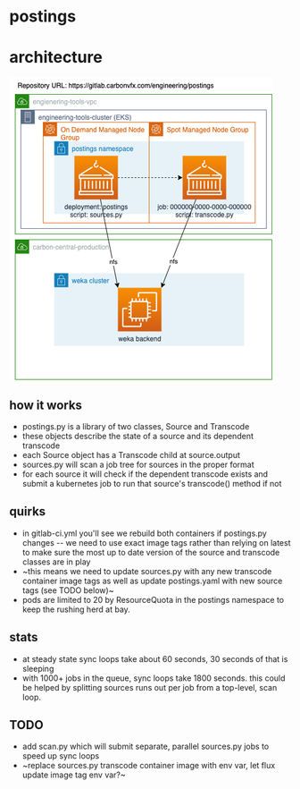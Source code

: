 # postings

# architecture
![solution architecture](/arch.png "solution architecture")

## how it works

- postings.py is a library of two classes, Source and Transcode
- these objects describe the state of a source and its dependent transcode
- each Source object has a Transcode child at source.output
- sources.py will scan a job tree for sources in the proper format
- for each source it will check if the dependent transcode exists and submit a kubernetes job to run that source's transcode() method if not

## quirks

- in gitlab-ci.yml you'll see we rebuild both containers if postings.py changes -- we need to use exact image tags rather than relying on latest to make sure the most up to date version of the source and transcode classes are in play
- ~this means we need to update sources.py with any new transcode container image tags as well as update postings.yaml with new source tags (see TODO below)~
- pods are limited to 20 by ResourceQuota in the postings namespace to keep the rushing herd at bay.

## stats

- at steady state sync loops take about 60 seconds, 30 seconds of that is sleeping
- with 1000+ jobs in the queue, sync loops take 1800 seconds. this could be helped by splitting sources runs out per job from a top-level, scan loop.

## TODO

- add scan.py which will submit separate, parallel sources.py jobs to speed up sync loops
- ~replace sources.py transcode container image with env var, let flux update image tag env var?~